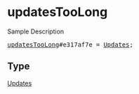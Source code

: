 # updatesTooLong

Sample Description

<pre>
<a href="../constructor/updatesTooLong.md">updatesTooLong</a>#e317af7e = <a href="../type/Updates.md">Updates</a>;</pre>

## Type

<a href="../type/Updates.md">Updates</a>

